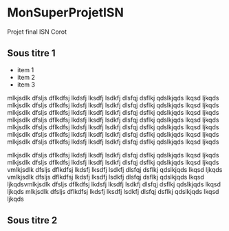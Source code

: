 # MonSuperProjetISN
Projet final ISN Corot

## Sous titre 1

- item 1
- item 2
- item 3

mlkjsdlk dfsljs dflkdfsj lkdsfj lksdfj lsdkfj dlsfqj dsflkj qdslkjqds lkqsd ljkqds mlkjsdlk dfsljs dflkdfsj lkdsfj lksdfj lsdkfj dlsfqj dsflkj qdslkjqds lkqsd ljkqds mlkjsdlk dfsljs dflkdfsj lkdsfj lksdfj lsdkfj dlsfqj dsflkj qdslkjqds lkqsd ljkqds mlkjsdlk dfsljs dflkdfsj lkdsfj lksdfj lsdkfj dlsfqj dsflkj qdslkjqds lkqsd ljkqds mlkjsdlk dfsljs dflkdfsj lkdsfj lksdfj lsdkfj dlsfqj dsflkj qdslkjqds lkqsd ljkqds mlkjsdlk dfsljs dflkdfsj lkdsfj lksdfj lsdkfj dlsfqj dsflkj qdslkjqds lkqsd ljkqds mlkjsdlk dfsljs dflkdfsj lkdsfj lksdfj lsdkfj dlsfqj dsflkj qdslkjqds lkqsd ljkqds


mlkjsdlk dfsljs dflkdfsj lkdsfj lksdfj lsdkfj dlsfqj dsflkj qdslkjqds lkqsd ljkqds mlkjsdlk dfsljs dflkdfsj lkdsfj lksdfj lsdkfj dlsfqj dsflkj qdslkjqds lkqsd ljkqds vmlkjsdlk dfsljs dflkdfsj lkdsfj lksdfj lsdkfj dlsfqj dsflkj qdslkjqds lkqsd ljkqds vmlkjsdlk dfsljs dflkdfsj lkdsfj lksdfj lsdkfj dlsfqj dsflkj qdslkjqds lkqsd ljkqdsvmlkjsdlk dfsljs dflkdfsj lkdsfj lksdfj lsdkfj dlsfqj dsflkj qdslkjqds lkqsd ljkqds mlkjsdlk dfsljs dflkdfsj lkdsfj lksdfj lsdkfj dlsfqj dsflkj qdslkjqds lkqsd ljkqds

## Sous titre 2
